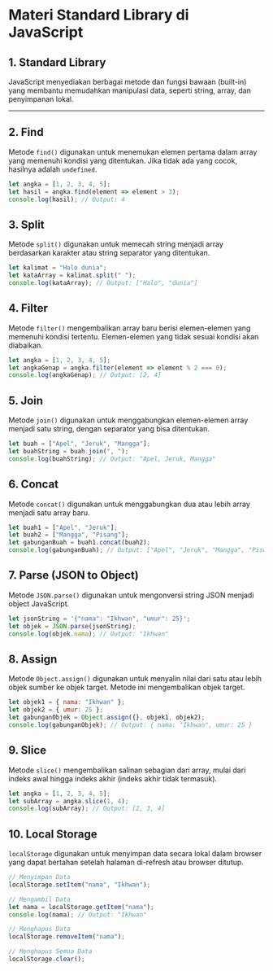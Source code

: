 # Materi Standard Library di JavaScript

## 1. Standard Library
JavaScript menyediakan berbagai metode dan fungsi bawaan (built-in) yang membantu memudahkan manipulasi data, seperti string, array, dan penyimpanan lokal.

---

## 2. Find
Metode `find()` digunakan untuk menemukan elemen pertama dalam array yang memenuhi kondisi yang ditentukan. Jika tidak ada yang cocok, hasilnya adalah `undefined`.

```javascript
let angka = [1, 2, 3, 4, 5];
let hasil = angka.find(element => element > 3);
console.log(hasil); // Output: 4
```

## 3. Split
Metode `split()` digunakan untuk memecah string menjadi array berdasarkan karakter atau string separator yang ditentukan.

```javascript
let kalimat = "Halo dunia";
let kataArray = kalimat.split(" ");
console.log(kataArray); // Output: ["Halo", "dunia"]
```

## 4. Filter
Metode `filter()` mengembalikan array baru berisi elemen-elemen yang memenuhi kondisi tertentu. Elemen-elemen yang tidak sesuai kondisi akan diabaikan.

```javascript
let angka = [1, 2, 3, 4, 5];
let angkaGenap = angka.filter(element => element % 2 === 0);
console.log(angkaGenap); // Output: [2, 4]
```

## 5. Join
Metode `join()` digunakan untuk menggabungkan elemen-elemen array menjadi satu string, dengan separator yang bisa ditentukan.

```javascript
let buah = ["Apel", "Jeruk", "Mangga"];
let buahString = buah.join(", ");
console.log(buahString); // Output: "Apel, Jeruk, Mangga"
```

## 6. Concat
Metode `concat()` digunakan untuk menggabungkan dua atau lebih array menjadi satu array baru.

```javascript
let buah1 = ["Apel", "Jeruk"];
let buah2 = ["Mangga", "Pisang"];
let gabunganBuah = buah1.concat(buah2);
console.log(gabunganBuah); // Output: ["Apel", "Jeruk", "Mangga", "Pisang"]
```

## 7. Parse (JSON to Object)
Metode `JSON.parse()` digunakan untuk mengonversi string JSON menjadi object JavaScript.

```javascript
let jsonString = '{"nama": "Ikhwan", "umur": 25}';
let objek = JSON.parse(jsonString);
console.log(objek.nama); // Output: "Ikhwan"
```

## 8. Assign
Metode `Object.assign()` digunakan untuk menyalin nilai dari satu atau lebih objek sumber ke objek target. Metode ini mengembalikan objek target.

```javascript
let objek1 = { nama: "Ikhwan" };
let objek2 = { umur: 25 };
let gabunganObjek = Object.assign({}, objek1, objek2);
console.log(gabunganObjek); // Output: { nama: "Ikhwan", umur: 25 }
```

## 9. Slice
Metode `slice()` mengembalikan salinan sebagian dari array, mulai dari indeks awal hingga indeks akhir (indeks akhir tidak termasuk).

```javascript
let angka = [1, 2, 3, 4, 5];
let subArray = angka.slice(1, 4);
console.log(subArray); // Output: [2, 3, 4]
```

## 10. Local Storage
`localStorage` digunakan untuk menyimpan data secara lokal dalam browser yang dapat bertahan setelah halaman di-refresh atau browser ditutup.

```javascript
// Menyimpan Data
localStorage.setItem("nama", "Ikhwan");

// Mengambil Data
let nama = localStorage.getItem("nama");
console.log(nama); // Output: "Ikhwan"

// Menghapus Data
localStorage.removeItem("nama");

// Menghapus Semua Data
localStorage.clear();
```

